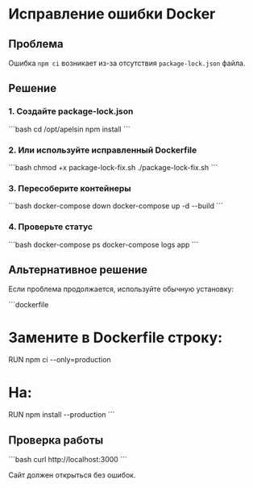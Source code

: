 # Исправление ошибки Docker

## Проблема
Ошибка `npm ci` возникает из-за отсутствия `package-lock.json` файла.

## Решение

### 1. Создайте package-lock.json
\`\`\`bash
cd /opt/apelsin
npm install
\`\`\`

### 2. Или используйте исправленный Dockerfile
\`\`\`bash
chmod +x package-lock-fix.sh
./package-lock-fix.sh
\`\`\`

### 3. Пересоберите контейнеры
\`\`\`bash
docker-compose down
docker-compose up -d --build
\`\`\`

### 4. Проверьте статус
\`\`\`bash
docker-compose ps
docker-compose logs app
\`\`\`

## Альтернативное решение
Если проблема продолжается, используйте обычную установку:

\`\`\`dockerfile
# Замените в Dockerfile строку:
RUN npm ci --only=production

# На:
RUN npm install --production
\`\`\`

## Проверка работы
\`\`\`bash
curl http://localhost:3000
\`\`\`

Сайт должен открыться без ошибок.
